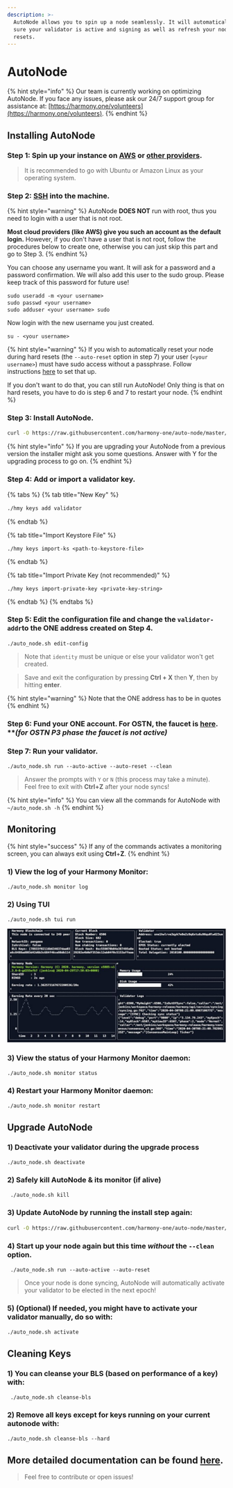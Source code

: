 ```yaml
---
description: >-
  AutoNode allows you to spin up a node seamlessly. It will automatically make
  sure your validator is active and signing as well as refresh your node on hard
  resets.
---
```


# AutoNode

{% hint style="info" %}
Our team is currently working on optimizing AutoNode. If you face any issues, please ask our 24/7 support group for assistance at: [https://harmony.one/volunteers](https://harmony.one/volunteers).
{% endhint %}

## **Installing AutoNode**

### **Step 1:** Spin up your instance on [AWS](first-time-setup/cloud-guides/aws.md) or [other providers](https://docs.harmony.one/home/validators/first-time-setup/cloud-guides).

> It is recommended to go with Ubuntu or Amazon Linux as your operating system.

### **Step 2:** [SSH](https://docs.harmony.one/home/validators/first-time-setup/cloud-guides/aws#step-2-connecting-to-your-aws-instance) into the machine.

{% hint style="warning" %}
AutoNode **DOES NOT** run with root, thus you need to login with a user that is not root. 

**Most cloud providers \(like AWS\) give you such an account as the default login.** However, if you don't have a user that is not root, follow the procedures below to create one, otherwise you can just skip this part and go to Step 3.
{% endhint %}

You can choose any username you want. It will ask for a password and a password confirmation. We will also add this user to the sudo group. Please keep track of this password for future use!

```text
sudo useradd -m <your username>
sudo passwd <your username>
sudo adduser <your username> sudo
```

Now login with the new username you just created.

```text
su - <your username>
```

{% hint style="warning" %}
If you wish to automatically reset your node during hard resets \(the `--auto-reset` option in step 7\) your user \(`<your username>`\)  must have sudo access without a passphrase. Follow instructions [here](https://www.cyberciti.biz/faq/linux-unix-running-sudo-command-without-a-password/) to set that up. 

If you don't want to do that, you can still run AutoNode! Only thing is that on hard resets, you have to do is step 6 and 7 to restart your node.
{% endhint %}

### **Step 3:** Install AutoNode.

```bash
curl -O https://raw.githubusercontent.com/harmony-one/auto-node/master/scripts/install.sh && chmod +x ./install.sh && ./install.sh && rm ./install.sh
```

{% hint style="info" %}
If you are upgrading your AutoNode from a previous version the installer might ask you some questions. Answer with Y for the upgrading process to go on.
{% endhint %}

### **Step 4:** Add or import a validator key.

{% tabs %}
{% tab title="New Key" %}
```bash
./hmy keys add validator
```
{% endtab %}

{% tab title="Import Keystore File" %}
```
./hmy keys import-ks <path-to-keystore-file>
```
{% endtab %}

{% tab title="Import Private Key \(not recommended\)" %}
```
./hmy keys import-private-key <private-key-string>
```
{% endtab %}
{% endtabs %}

### **Step 5:** Edit the configuration file and change the `validator-addr`to the ONE address created on Step 4. 

```text
./auto_node.sh edit-config
```

> Note that `identity` must be unique or else your validator won't get created.

> Save and exit the configuration by pressing **Ctrl + X** then **Y**, then by hitting **enter**.

{% hint style="warning" %}
Note that the ONE address has to be in quotes
{% endhint %}

### **Step 6:** Fund your ONE account. For OSTN, the faucet is [here](https://faucet.os.hmny.io/).     \*\*_**\(for OSTN P3 phase the faucet is not active\)**_

### **Step 7:** Run your validator.

```text
./auto_node.sh run --auto-active --auto-reset --clean
```

> Answer the prompts with `Y` or `N` \(this process may take a minute\).   
> Feel free to exit with **Ctrl+Z** after your node syncs!

{% hint style="info" %}
You can view all the commands for AutoNode with `~/auto_node.sh -h`
{% endhint %}

## **Monitoring**

{% hint style="success" %}
If any of the commands activates a monitoring screen,  you can always exit using **Ctrl**+**Z**.
{% endhint %}

### **1\) View the log of your Harmony Monitor:**

```text
./auto_node.sh monitor log
```

### 2\) Using TUI

```text
./auto_node.sh tui run
```

![](../.gitbook/assets/image%20%2848%29.png)

### 3\) View the status of your Harmony Monitor daemon:

```text
./auto_node.sh monitor status
```

### 4\) Restart your Harmony Monitor daemon:

```text
./auto_node.sh monitor restart
```

## Upgrade AutoNode

### 1\) Deactivate your validator during the upgrade process

```text
./auto_node.sh deactivate
```

### 2\) Safely kill AutoNode & its monitor \(if alive\)

```text
 ./auto_node.sh kill
```

### 3\) Update AutoNode by running the install step again:

```bash
curl -O https://raw.githubusercontent.com/harmony-one/auto-node/master/scripts/install.sh && chmod +x ./install.sh && ./install.sh && rm ./install.sh
```

### 4\) Start up your node again but this time _without_ the `--clean` option.

```text
 ./auto_node.sh run --auto-active --auto-reset
```

> Once your node is done syncing, AutoNode will automatically activate your validator to be elected in the next epoch!

### 5\) \(Optional\) If needed, you might have to activate your validator manually, do so with:

```text
./auto_node.sh activate
```

## Cleaning Keys

### 1\) You can cleanse your BLS \(based on performance of a key\) with:

```text
 ./auto_node.sh cleanse-bls
```

### 2\) Remove all keys except for keys running on your current autonode with:

```text
./auto_node.sh cleanse-bls --hard
```

## More detailed documentation can be found [here](https://github.com/harmony-one/auto-node).

> Feel free to contribute or open issues!

